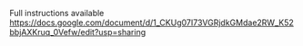 Full instructions available 
https://docs.google.com/document/d/1_CKUg07I73VGRjdkGMdae2RW_K52bbjAXKruq_0Vefw/edit?usp=sharing

